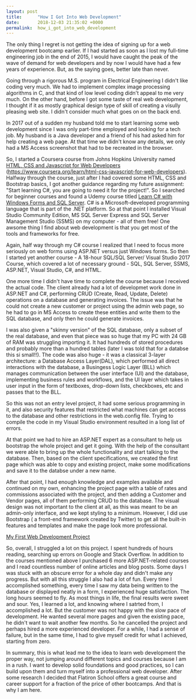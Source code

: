 ```yaml
---
layout: post
title:      "How I Got Into Web Development"
date:       2018-12-03 21:35:02 +0000
permalink:  how_i_got_into_web_development
---
```


The only thing I regret is not getting the idea of signing up for a web development bootcamp earlier. If I had started as soon as I lost my full-time engineering job in the end of 2015, I would have caught the peak of the wave of demand for web developers and by now I would have had a few years of experience. But, as the saying goes, better late than never.

Going through a rigorous M.S. program in Electrical Engineering I didn't like coding very much. We had to implement complex image processing algorithms in C, and that kind of low level coding didn't appeal to me very much.
On the other hand, before I got some taste of real web development, I thought if it as mostly graphical design type of skill of creating a visully pleasing web site. I didn't consider much what goes on on the back end.

In 2017 out of a sudden my husband told me to start learning some web development since I was only part-time employed and looking for a tech job. My husband is a Java developer and a friend of his had asked him for help creating a web page. At that time we didn't know any details, we only had a MS Access screenshot that had to be recreated in the browser.

So,  I started a Coursera course from Johns Hopkins University named [HTML, CSS and Javascript for Web Developers](http://) (https://www.coursera.org/learn/html-css-javascript-for-web-developers). Halfway through the course, just after I had covered some HTML, CSS and Bootstrap basics, I got another guidance regarding my future assignment:  "Start learning C#, you are going to need it for the project!". So I searched for beginner courses and found a Udemy course titled [Learn C# with Windows Forms and SQL Server](https://www.udemy.com/csharp6windowsforms/). C# is a Microsoft-developed programming language that is part of the .NET platform. So at that point I installed  Visual Studio Community Edition, MS SQL Server Express and SQL Server Management Studio (SSMS) on my computer - all of them free! One awsome thing I find about web development is that you get most of the tools and frameworks for free.

Again, half way through my C# course I realized that I need to focus more seriously on web forms using ASP.NET versus just Windows forms. So then I started yet another course - A 18-hour SQL/SQL Server/ Visual Studio 2017 Course, which covered a lot of necessary ground - SQL, SQL Server, SSMS, ASP.NET, Visual Studio, C#, and HTML.

One more time I didn't have time to complete the course because I received the actual code. The client already had a lot of developmet work done in ASP.NET and C#, performing CRUD (Create, Read, Update, Delete) operations on a database and generating invoices. The issue was that he could not create a new customer or project using the admin web page, so he had to go in MS Access to create these entities and write them to the SQL database, and only then he could generate invoices.

I was also given a "skinny version" of the SQL database, only a subset of the real database, and even that piece was so huge that my PC with 24 GB of RAM was struggling importing it. It had hundreds of stored procedures and probably more than a hundred tables (later I was told that for a databse this si small!!). The code was also huge - it was a classical 3-layer architecture: a Database Access Layer(DAL), which performed all direct interactions with the database, a Busingess Logic Layer (BLL)  which manages communication between the user interface (UI) and the database, implementing business rules and workflows, and the UI layer which takes in user input in the form of textboxes, drop-down lists, checkboxes, etc and passes that to the BLL.

So this was not an entry level project, it had some serious programming in it, and also security features that restricted what machines can get access to the database and other restrictions in the web.config file. Trying to compile the code in my Visual Studio environment resulted in a long list of errors.

At that point we had to hire an ASP.NET expert as a consultant to help us bootstrap the whole project and get it going. With the help of the consultant we were able to bring up the whole functionality and start talking to the database. Then, based on the client specifications, we created the first page which was able to copy and existing project, make some modifications and save it to the databse under a new name.

After that point, I had enough knowledge and examples available and continued on my own, enhancing the project page with a table of rates and commissions associated with the project, and then adding a Customer and Vendor pages, all of them performing CRUD to the database. The visual design was not important to the client at all, as this was meant to be an admin-only interface, and we kept styling to a minimum. However,  I did use Bootstrap ( a front-end framework created by Twitter) to get all the built-in features and templates and make the page look more professional.

[My First Web Development Project](https://imgur.com/a/DORqp0P)

So, overall, I struggled a lot on this project. I spent  hundreds of hours reading, searching up errors on Google and Stack Overflow. In addition to the courses mentioned above I purchased 6 more ASP.NET-related courses and I read countless number of online articles and blog posts. Some days I was stuck with an obscure error for a whole day and didn't make any progress. But with all this struggle I also had a lot of fun. Every time I accomplished something, every time I saw my data being written to the database or displayed neatly in a form, I experienced huge satisfaction. The long hours seemed to fly.  As most things in life, the final results were sweet and sour. Yes, I learned a lot, and knowing where I satrted from, I accomplished a lot. But the customer was not happy with the slow pace of development. He wanted several more pages and given the existing pace, he didn't want to wait another few months. So he cancelled the project and perhaps hired a more experienced developer. For a while, I had a sense of failure, but in the same time, I had to give myself credit for what I achieved, starting from zero.

In summary, this is what lead me to the idea to learn web development the proper way, not jumping around different topics and courses because I am in a rush. I want to develop solid foundations and good practices, so I can build upon them and turn myself into a professional web developer. After some research I decided that Flatiron School offers a great course and career support for a fraction of the price of other bootcamps. And that is why I am here.




